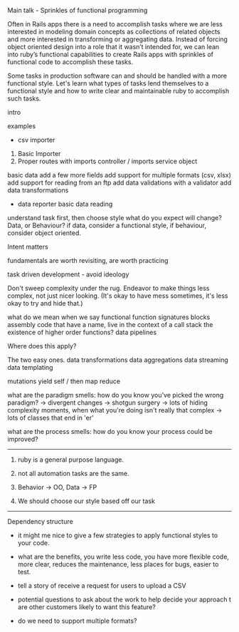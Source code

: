 Main talk - Sprinkles of functional programming

Often in Rails apps there is a need to accomplish tasks where we are less interested in modeling domain concepts as collections of related objects and more interested in transforming or aggregating data. Instead of forcing object oriented design into a role that it wasn’t intended for, we can lean into ruby’s functional capabilities to create Rails apps with sprinkles of functional code to accomplish these tasks.

Some tasks in production software can and should be handled with a more functional style. Let's learn what types of tasks lend themselves to a functional style and how to write clear and maintainable ruby to accomplish such tasks.

intro

examples
- csv importer

1. Basic Importer
2. Proper routes with imports controller / imports service object


basic data
add a few more fields
add support for multiple formats (csv, xlsx)
add support for reading from an ftp
add data validations with a validator
add data transformations

- data reporter
basic data reading

understand task first, then choose style
what do you expect will change? Data, or Behaviour? if data, consider a
functional style, if behaviour, consider object oriented.

Intent matters

fundamentals are worth revisiting, are worth practicing

task driven development - avoid ideology

Don't sweep complexity under the rug. Endeavor to make things less complex, not
just nicer looking. (It's okay to have mess sometimes, it's less okay to try and
hide that.)

what do we mean when we say functional
function signatures
blocks assembly code that have a name, live in the context of a call stack
the existence of higher order functions?
data pipelines


Where does this apply?

The two easy ones.
data transformations
data aggregations
data streaming
data templating

mutations
yield self / then
map
reduce


what are the paradigm smells: how do you know you've picked the wrong paradigm?
-> divergent changes
-> shotgun surgery
-> lots of hiding complexity moments, when what you're doing isn't really that
complex
-> lots of classes that end in 'er'


what are the process smells: how do you know your process could be improved?


---

1. ruby is a general purpose language.

2. not all automation tasks are the same.

3. Behavior -> OO, Data -> FP

4. We should choose our style based off our task

---

Dependency structure

- it might me nice to give a few strategies to apply functional styles to your code.

- what are the benefits, you write less code, you have more flexible code, more
  clear, reduces the maintenance, less places for bugs, easier to test.


- tell a story of receive a request for users to upload a CSV
- potential questions to ask about the work to help decide your approach
t are other customers likely to want this feature?
- do we need to support multiple formats?

